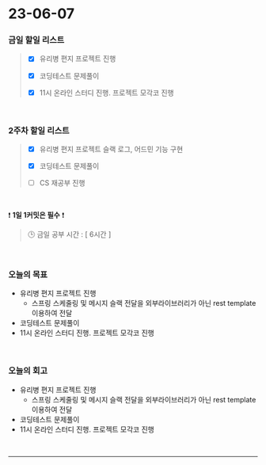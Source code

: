 # 23-06-07
### 금일 할일 리스트
> - [x]  유리병 편지 프로젝트 진행
>
> - [x]  코딩테스트 문제풀이
>
> - [x]  11시 온라인 스터디 진행. 프로젝트 모각코 진행


<br/>

### 2주차 할일 리스트  
> - [x]  유리병 편지 프로젝트 슬랙 로그, 어드민 기능 구현
>
> - [x]  코딩테스트 문제풀이
>
> - [ ]  CS 재공부 진행

<br/>

❗ **1일 1커밋은 필수** ❗
> 🕒 금일 공부 시간 : [ 6시간 ]
  
<br/>

### 오늘의 목표
- 유리병 편지 프로젝트 진행
    - 스프링 스케줄링 및 메시지 슬랙 전달을 외부라이브러리가 아닌 rest template 이용하여 전달
- 코딩테스트 문제풀이
- 11시 온라인 스터디 진행. 프로젝트 모각코 진행

<br>

### 오늘의 회고
- 유리병 편지 프로젝트 진행
    - 스프링 스케줄링 및 메시지 슬랙 전달을 외부라이브러리가 아닌 rest template 이용하여 전달
- 코딩테스트 문제풀이
- 11시 온라인 스터디 진행. 프로젝트 모각코 진행

<br/>

------------  
